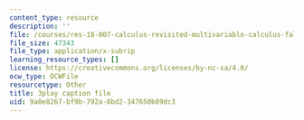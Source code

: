 ```yaml
---
content_type: resource
description: ''
file: /courses/res-18-007-calculus-revisited-multivariable-calculus-fall-2011/9a0e8267bf9b792a8bd2347650b89dc3_y9Sa8StSX-M.srt
file_size: 47343
file_type: application/x-subrip
learning_resource_types: []
license: https://creativecommons.org/licenses/by-nc-sa/4.0/
ocw_type: OCWFile
resourcetype: Other
title: 3play caption file
uid: 9a0e8267-bf9b-792a-8bd2-347650b89dc3
---
```

